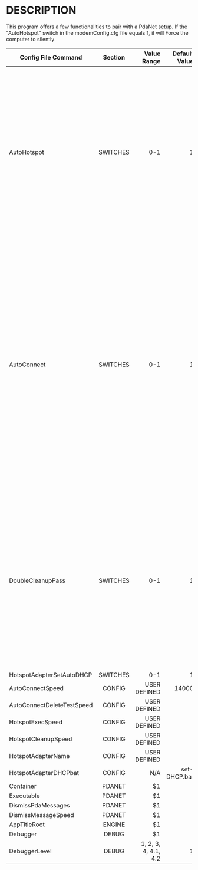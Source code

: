 # DESCRIPTION

This program offers a few functionalities to pair with a PdaNet setup.
If the "AutoHotspot" switch in the modemConfig.cfg file equals 1, it will Force the computer to silently 


| Config File Command   |      Section      |  Value Range | Default Value | Description |
|-----------------------|:-----------------:|-------------:|--------------:|------------:|
| AutoHotspot |                    SWITCHES       |   0-1 |             1  |   If equals 1, runs a timer thread that executes a powershell script to force a Windows Hotspot open, and periodically re-runs that script to keep it open. Automatically launches a secondary timer thread that closes powershell instances left open in the background. |
| AutoConnect |                    SWITCHES       |   0-1 |             1  |   If equals 1, runs a function to check if the computer is connected to the internet currently, and if it is not, it will attempt to force PdaNet to reconnect to the phone. (Used to ensure that when PdaNet connection disconnects randomly, it will reconnect itself. Will not be able to force the phone to turn PdaNet USB tethering on, though, but thankfully that is a very rare thing to turn itself off.) |
| DoubleCleanupPass |              SWITCHES       |   0-1 |              1 |   If equals 1, when the AutoHotspot cleanup timer thread runs (the timer that closes background powershell processes) this will force the powershell process killer to do a double pass to close even more instances of powershell processes running the background. |
| HotspotAdapterSetAutoDHCP |      SWITCHES       |   0-1 |              1 |    |
| AutoConnectSpeed |      CONFIG                  |   USER DEFINED | 14000 |    |
| AutoConnectDeleteTestSpeed |    CONFIG          |   USER DEFINED |    |    |
| HotspotExecSpeed |      CONFIG                  |   USER DEFINED |    |    |
| HotspotCleanupSpeed |      CONFIG               |   USER DEFINED |    |    |
| HotspotAdapterName |      CONFIG                |   USER DEFINED |    |    |
| HotspotAdapterDHCPbat |      CONFIG             | N/A |  set-DHCP.bat |    |
| Container |      PDANET                         |    $1 |    |    |
| Executable |      PDANET                        |    $1 |    |    |
| DismissPdaMessages |      PDANET                |    $1 |    |    |
| DismissMessageSpeed |      PDANET               |    $1 |    |    |
| AppTitleRoot |      ENGINE                      |    $1 |    |    |
| Debugger |      DEBUG                           |    $1 |    |    |
| DebuggerLevel |      DEBUG                      |    1, 2, 3, 4, 4.1, 4.2 |  1  |    |
